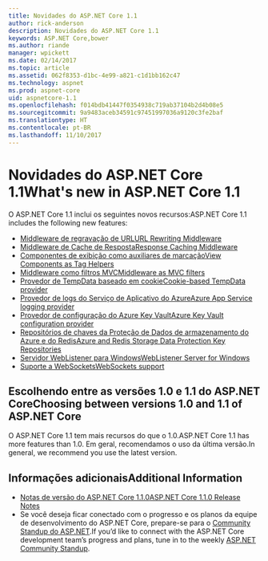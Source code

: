 ```yaml
---
title: Novidades do ASP.NET Core 1.1
author: rick-anderson
description: Novidades do ASP.NET Core 1.1
keywords: ASP.NET Core,bower
ms.author: riande
manager: wpickett
ms.date: 02/14/2017
ms.topic: article
ms.assetid: 062f8353-d1bc-4e99-a821-c1d1bb162c47
ms.technology: aspnet
ms.prod: aspnet-core
uid: aspnetcore-1.1
ms.openlocfilehash: f014bdb41447f0354938c719ab37104b2d4b08e5
ms.sourcegitcommit: 9a9483aceb34591c97451997036a9120c3fe2baf
ms.translationtype: HT
ms.contentlocale: pt-BR
ms.lasthandoff: 11/10/2017
---
```

# <a name="whats-new-in-aspnet-core-11"></a><span data-ttu-id="9788e-104">Novidades do ASP.NET Core 1.1</span><span class="sxs-lookup"><span data-stu-id="9788e-104">What's new in ASP.NET Core 1.1</span></span>

<span data-ttu-id="9788e-105">O ASP.NET Core 1.1 inclui os seguintes novos recursos:</span><span class="sxs-lookup"><span data-stu-id="9788e-105">ASP.NET Core 1.1 includes the following new features:</span></span>

- [<span data-ttu-id="9788e-106">Middleware de regravação de URL</span><span class="sxs-lookup"><span data-stu-id="9788e-106">URL Rewriting Middleware</span></span>](xref:fundamentals/url-rewriting)
- [<span data-ttu-id="9788e-107">Middleware de Cache de Resposta</span><span class="sxs-lookup"><span data-stu-id="9788e-107">Response Caching Middleware</span></span>](xref:performance/caching/middleware)
- [<span data-ttu-id="9788e-108">Componentes de exibição como auxiliares de marcação</span><span class="sxs-lookup"><span data-stu-id="9788e-108">View Components as Tag Helpers</span></span>](xref:mvc/views/view-components#invoking-a-view-component-as-a-tag-helper)
- [<span data-ttu-id="9788e-109">Middleware como filtros MVC</span><span class="sxs-lookup"><span data-stu-id="9788e-109">Middleware as MVC filters</span></span>](xref:mvc/controllers/filters#using-middleware-in-the-filter-pipeline)
- [<span data-ttu-id="9788e-110">Provedor de TempData baseado em cookie</span><span class="sxs-lookup"><span data-stu-id="9788e-110">Cookie-based TempData provider</span></span>](xref:fundamentals/app-state#tempdata)
- [<span data-ttu-id="9788e-111">Provedor de logs do Serviço de Aplicativo do Azure</span><span class="sxs-lookup"><span data-stu-id="9788e-111">Azure App Service logging provider</span></span>](xref:fundamentals/logging/index#appservice)
- [<span data-ttu-id="9788e-112">Provedor de configuração do Azure Key Vault</span><span class="sxs-lookup"><span data-stu-id="9788e-112">Azure Key Vault configuration provider</span></span>](xref:security/key-vault-configuration)
- [<span data-ttu-id="9788e-113">Repositórios de chaves da Proteção de Dados de armazenamento do Azure e do Redis</span><span class="sxs-lookup"><span data-stu-id="9788e-113">Azure and Redis Storage Data Protection Key Repositories</span></span>](xref:security/data-protection/implementation/key-storage-providers#azure-and-redis)
- [<span data-ttu-id="9788e-114">Servidor WebListener para Windows</span><span class="sxs-lookup"><span data-stu-id="9788e-114">WebListener Server for Windows</span></span>](xref:fundamentals/servers/weblistener)
- [<span data-ttu-id="9788e-115">Suporte a WebSockets</span><span class="sxs-lookup"><span data-stu-id="9788e-115">WebSockets support</span></span>](xref:fundamentals/websockets)

## <a name="choosing-between-versions-10-and-11-of-aspnet-core"></a><span data-ttu-id="9788e-116">Escolhendo entre as versões 1.0 e 1.1 do ASP.NET Core</span><span class="sxs-lookup"><span data-stu-id="9788e-116">Choosing between versions 1.0 and 1.1 of ASP.NET Core</span></span>

<span data-ttu-id="9788e-117">O ASP.NET Core 1.1 tem mais recursos do que o 1.0.</span><span class="sxs-lookup"><span data-stu-id="9788e-117">ASP.NET Core 1.1 has more features than 1.0.</span></span> <span data-ttu-id="9788e-118">Em geral, recomendamos o uso da última versão.</span><span class="sxs-lookup"><span data-stu-id="9788e-118">In general, we recommend you use the latest version.</span></span>

## <a name="additional-information"></a><span data-ttu-id="9788e-119">Informações adicionais</span><span class="sxs-lookup"><span data-stu-id="9788e-119">Additional Information</span></span>

- [<span data-ttu-id="9788e-120">Notas de versão do ASP.NET Core 1.1.0</span><span class="sxs-lookup"><span data-stu-id="9788e-120">ASP.NET Core 1.1.0 Release Notes</span></span>](https://github.com/aspnet/Home/releases/tag/1.1.0)
- <span data-ttu-id="9788e-121">Se você deseja ficar conectado com o progresso e os planos da equipe de desenvolvimento do ASP.NET Core, prepare-se para o [Community Standup do ASP.NET](https://live.asp.net/).</span><span class="sxs-lookup"><span data-stu-id="9788e-121">If you’d like to connect with the ASP.NET Core development team’s progress and plans, tune in to the weekly [ASP.NET Community Standup](https://live.asp.net/).</span></span>
